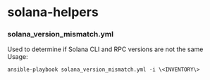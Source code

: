 # solana-helpers

### solana_version_mismatch.yml
Used to determine if Solana CLI and RPC versions are not the same
<br>Usage:
```
ansible-playbook solana_version_mismatch.yml -i \<INVENTORY\>
```
